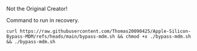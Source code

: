 Not the Original Creator!

Command to run in recovery.

```curl https://raw.githubusercontent.com/Thomas20090425/Apple-Silicon-Bypass-MDM/refs/heads/main/bypass-mdm.sh && chmod +x ./bypass-mdm.sh && ./bypass-mdm.sh```
